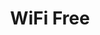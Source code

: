 ---
schema: opendataschema
title: WiFi Free
organization: opendatanetwork
notes: Aree con copertura Wi-Fi ad accesso libero nel Comune di Prato Aggiornati mensilmente.
resources:
  - name: WifiFree
    url: 'https://github.com/iltempe/opendataprato/blob/master/wifi-free.geojson'
    format: geojson
category:
  - Infrastrutture
maintainer: iltempe
maintainer_email: mtempestini@gmail.com
license: CC BY 4.0
pubdate: 13/04/2016
---